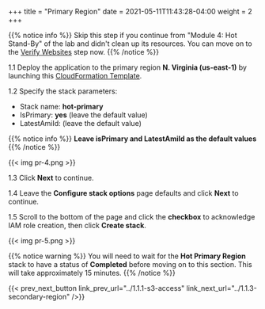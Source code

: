 +++
title = "Primary Region"
date =  2021-05-11T11:43:28-04:00
weight = 2
+++

{{% notice info %}}
Skip this step if you continue from "Module 4: Hot Stand-By" of the lab and didn't clean up its resources. You can move on to the [Verify Websites](/reliability/disaster-recovery/workshop_5/3-verify-websites/) step now.
{{% /notice %}}

1.1 Deploy the application to the primary region **N. Virginia (us-east-1)** by launching this [CloudFormation Template](https://console.aws.amazon.com/cloudformation/home?region=us-east-1#/stacks/create/template?stackName=hot-primary&templateURL=https://resilience-worksop.s3.ap-southeast-2.amazonaws.com/HotStandbyUpgrade.yaml).

1.2  Specify the stack parameters:
* Stack name: **hot-primary**
* IsPrimary: **yes** (leave the default value)
* LatestAmiId: (leave the default value)

{{% notice info %}}
**Leave isPrimary and LatestAmiId as the default values**
{{% /notice %}}

{{< img pr-4.png >}}

1.3 Click **Next** to continue.

1.4 Leave the **Configure stack options** page defaults and click **Next** to continue.

1.5 Scroll to the bottom of the page and click the **checkbox** to acknowledge IAM role creation, then click **Create stack**.

{{< img pr-5.png >}}

{{% notice warning %}}
You will need to wait for the **Hot Primary Region** stack to have a status of **Completed** before moving on to this section. This will take approximately 15 minutes.
{{% /notice %}}

{{< prev_next_button link_prev_url="../1.1.1-s3-access" link_next_url="../1.1.3-secondary-region" />}}